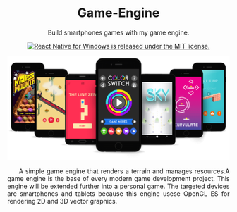 <h1 align="center"> Game-Engine </h1>
<p align="center">
  Build smartphones games with my game engine.
</p>

<p align="center">
  <a href="https://github.com/RusuGabriel/Game-Engine/blob/master/LICENSE">
    <img src="https://img.shields.io/badge/license-MIT-blue.svg" alt="React Native for Windows is released under the MIT license." />
  </a>
</p>

<p align="center">
  <img src="https://github.com/RusuGabriel/Game-Engine/blob/master/Resources/games.png">
</p>


<p align="justify">&nbsp;&nbsp;&nbsp;&nbsp;&nbsp;A simple game engine that renders a terrain and manages resources.A game engine is the base of every modern game development project. This engine will be extended further into a personal game. The targeted devices are smartphones and tablets because this engine usese OpenGL ES for rendering 2D and 3D vector graphics.</p>
